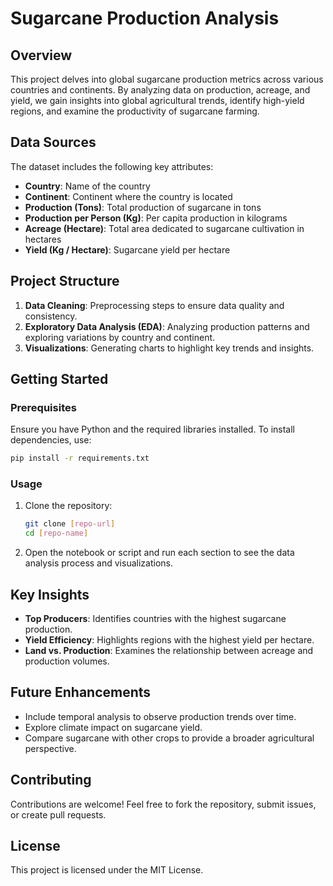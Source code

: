 
# Sugarcane Production Analysis

## Overview

This project delves into global sugarcane production metrics across various countries and continents. By analyzing data on production, acreage, and yield, we gain insights into global agricultural trends, identify high-yield regions, and examine the productivity of sugarcane farming.

## Data Sources

The dataset includes the following key attributes:

- **Country**: Name of the country
- **Continent**: Continent where the country is located
- **Production (Tons)**: Total production of sugarcane in tons
- **Production per Person (Kg)**: Per capita production in kilograms
- **Acreage (Hectare)**: Total area dedicated to sugarcane cultivation in hectares
- **Yield (Kg / Hectare)**: Sugarcane yield per hectare

## Project Structure

1. **Data Cleaning**: Preprocessing steps to ensure data quality and consistency.
2. **Exploratory Data Analysis (EDA)**: Analyzing production patterns and exploring variations by country and continent.
3. **Visualizations**: Generating charts to highlight key trends and insights.

## Getting Started

### Prerequisites

Ensure you have Python and the required libraries installed. To install dependencies, use:

```bash
pip install -r requirements.txt
```

### Usage

1. Clone the repository:
   ```bash
   git clone [repo-url]
   cd [repo-name]
   ```
2. Open the notebook or script and run each section to see the data analysis process and visualizations.

## Key Insights

- **Top Producers**: Identifies countries with the highest sugarcane production.
- **Yield Efficiency**: Highlights regions with the highest yield per hectare.
- **Land vs. Production**: Examines the relationship between acreage and production volumes.

## Future Enhancements

- Include temporal analysis to observe production trends over time.
- Explore climate impact on sugarcane yield.
- Compare sugarcane with other crops to provide a broader agricultural perspective.

## Contributing

Contributions are welcome! Feel free to fork the repository, submit issues, or create pull requests.

## License

This project is licensed under the MIT License.
